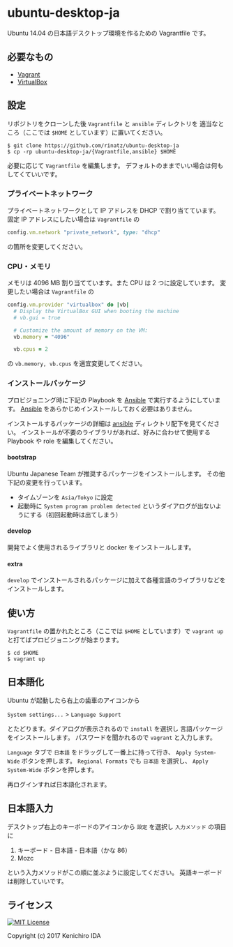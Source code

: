 # ubuntu-desktop-ja

Ubuntu 14.04 の日本語デスクトップ環境を作るための Vagrantfile です。

## 必要なもの

* [Vagrant]
* [VirtualBox]

[Vagrant]: https://www.vagrantup.com/
[VirtualBox]: https://www.virtualbox.org/

## 設定

リポジトリをクローンした後 `Vagrantfile` と `ansible` ディレクトリを
適当なところ（ここでは `$HOME` としています）に置いてください。

    $ git clone https://github.com/rinatz/ubuntu-desktop-ja
    $ cp -rp ubuntu-desktop-ja/{Vagrantfile,ansible} $HOME

必要に応じて `Vagrantfile` を編集します。
デフォルトのままでいい場合は何もしてくていいです。

### プライベートネットワーク

プライベートネットワークとして IP アドレスを DHCP で割り当てています。
固定 IP アドレスにしたい場合は `Vagrantfile` の

```ruby
config.vm.network "private_network", type: "dhcp"
```

の箇所を変更してください。

### CPU・メモリ

メモリは 4096 MB 割り当てています。また CPU は 2 つに設定しています。
変更したい場合は `Vagrantfile` の

```ruby
config.vm.provider "virtualbox" do |vb|
  # Display the VirtualBox GUI when booting the machine
  # vb.gui = true

  # Customize the amount of memory on the VM:
  vb.memory = "4096"

  vb.cpus = 2
```

の `vb.memory, vb.cpus` を適宜変更してください。

### インストールパッケージ

プロビジョニング時に下記の Playbook を [Ansible] で実行するようにしています。
[Ansible] をあらかじめインストールしておく必要はありません。

インストールするパッケージの詳細は [ansible](./ansible) ディレクトリ配下を見てください。
インストールが不要のライブラリがあれば、好みに合わせて使用する
Playbook や role を編集してください。

[Ansible]: https://www.ansible.com/

#### bootstrap

Ubuntu Japanese Team が推奨するパッケージをインストールします。
その他下記の変更を行っています。

* タイムゾーンを `Asia/Tokyo` に設定
* 起動時に `System program problem detected` というダイアログが出ないようにする（初回起動時は出てしまう）

#### develop

開発でよく使用されるライブラリと docker をインストールします。

#### extra

`develop` でインストールされるパッケージに加えて各種言語のライブラリなどをインストールします。

## 使い方

`Vagrantfile` の置かれたところ（ここでは `$HOME` としています）で
`vagrant up` と打てばプロビジョニングが始まります。

    $ cd $HOME
    $ vagrant up

## 日本語化

Ubuntu が起動したら右上の歯車のアイコンから

`System settings...` > `Language Support`

とたどります。ダイアログが表示されるので `install` を選択し
言語パッケージをインストールします。
パスワードを聞かれるので `vagrant` と入力します。

`Language` タブで `日本語` をドラッグして一番上に持って行き、 `Apply System-Wide` ボタンを押します。
`Regional Formats` でも `日本語` を選択し、 `Apply System-Wide` ボタンを押します。

再ログインすれば日本語化されます。

## 日本語入力

デスクトップ右上のキーボードのアイコンから `設定` を選択し
`入力メソッド` の項目に

1. キーボード - 日本語 - 日本語（かな 86）
1. Mozc

という入力メソッドがこの順に並ぶように設定してください。
英語キーボードは削除していいです。

## ライセンス

[![MIT License](http://img.shields.io/badge/license-MIT-blue.svg?style=flat)](LICENSE)

Copyright (c) 2017 Kenichiro IDA
